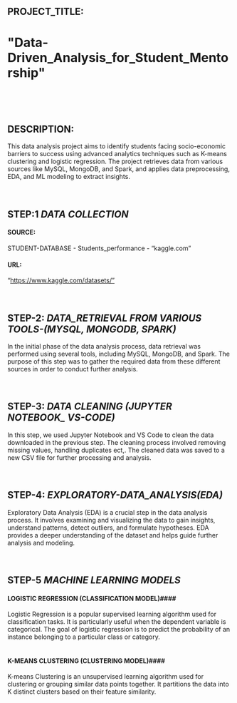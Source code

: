 ## PROJECT_TITLE:
# **"Data-Driven_Analysis_for_Student_Mentorship"**<br><br><br>


## DESCRIPTION:
This data analysis project aims to identify students facing socio-economic barriers to success using advanced analytics techniques such as K-means clustering and logistic regression. The project retrieves data from various sources like MySQL, MongoDB, and Spark, and applies data preprocessing, EDA, and ML modeling to extract insights.<br><br><br>



## **STEP:1**  *DATA COLLECTION*<br>
  
  #### **SOURCE:**<br>
   STUDENT-DATABASE - Students_performance - “kaggle.com”<br>
  #### **URL:**<br>
   “https://www.kaggle.com/datasets/”<br><br><br>



## **STEP-2:**  *DATA_RETRIEVAL FROM VARIOUS TOOLS-(MYSQL, MONGODB, SPARK)*<br>

  In the initial phase of the data analysis process, data retrieval was performed using several tools, including MySQL, MongoDB, and Spark. The purpose of this step was to gather the required data from these different sources in order to conduct further analysis.<br><br><br>
  
  
  
## **STEP-3:**  *DATA CLEANING (JUPYTER NOTEBOOK_ VS-CODE)*<br>
  
   In this step, we used Jupyter Notebook and VS Code to clean the data downloaded in the previous step. 
   The cleaning process involved removing missing values, handling duplicates ect,. 
   The cleaned data was saved to a new CSV file for further processing and analysis.<br><br><br>
  
 
   
## **STEP-4:**  *EXPLORATORY-DATA_ANALYSIS(EDA)*<br>

  Exploratory Data Analysis (EDA) is a crucial step in the data analysis process. It involves examining and visualizing the data to gain insights, understand patterns, detect outliers, and formulate hypotheses. EDA provides a deeper understanding of the dataset and helps guide further analysis and modeling. <br><br><br>
    
    
    
## **STEP-5**  *MACHINE LEARNING MODELS*<br>
   #### LOGISTIC REGRESSION (CLASSIFICATION MODEL)####
   
   Logistic Regression is a popular supervised learning algorithm used for classification tasks. It is particularly useful when the dependent variable is categorical. The goal of logistic regression is to predict the probability of an instance belonging to a particular class or category.<br><br>
   
   #### K-MEANS CLUSTERING (CLUSTERING MODEL)####
   
   K-means Clustering is an unsupervised learning algorithm used for clustering or grouping similar data points together. It partitions the data into K distinct clusters based on their feature similarity.<br><br>

 <br><br><br>








